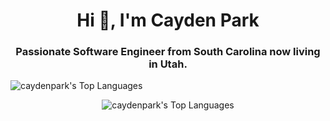 <h1 align="center">Hi 👋, I'm Cayden Park</h1>
<h3 align="center">Passionate Software Engineer from South Carolina now living in Utah.</h3>

![caydenpark's Top Languages](https://github-readme-stats.vercel.app/api/top-langs/?username=caydenpark&theme=default&show_icons=true&hide_border=false&layout=compact)

<p align="center">
  <img src="https://github-readme-stats.vercel.app/api/top-langs/?username=caydenpark&theme=default&show_icons=true&hide_border=false&layout=compact" alt="caydenpark's Top Languages"/>
</p>

<!---
- ⚽️ I’m interested in soccer and tech.

- Currently growing my skills in Python, HTML, CSS, JavaScript, C#, C++, and Swift.

- 📫 Reach me at par20080@byui.edu
--->
